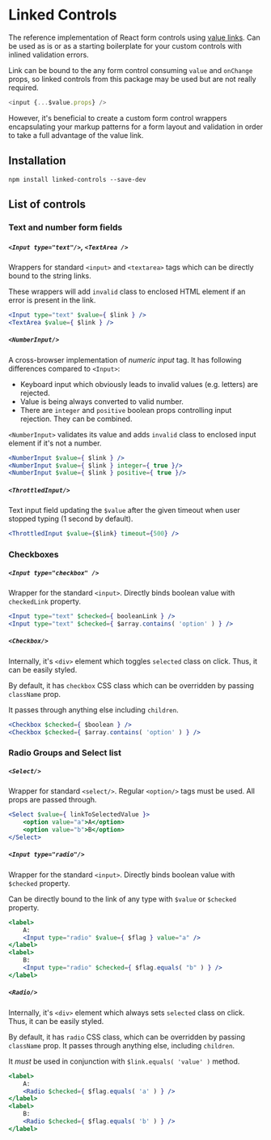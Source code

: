 # Linked Controls

The reference implementation of React form controls using [value links](https://github.com/VoliJS/NestedLink). Can be used as is or as a starting boilerplate for your custom controls with inlined validation errors.

Link can be bound to the any form control consuming `value` and `onChange` props, so linked controls from this package may be used but are not really required.

```javascript
<input {...$value.props} />
```

However, it's beneficial to create a custom form control wrappers encapsulating your markup patterns for a form layout and validation in order to take a full advantage of the value link.

## Installation

    npm install linked-controls --save-dev

## List of controls

### Text and number form fields 

##### `<Input type="text"/>`, `<TextArea />` 

Wrappers for standard `<input>` and `<textarea>` tags which can be directly bound to the string links.

These wrappers will add `invalid` class to enclosed HTML element if an error is present in the link.

```jsx
<Input type="text" $value={ $link } />
<TextArea $value={ $link } />
```

##### `<NumberInput/>`

A cross-browser implementation of *numeric input* tag. It has following differences compared to `<Input>`:

- Keyboard input which obviously leads to invalid values (e.g. letters) are rejected.
- Value is being always converted to valid number.
- There are `integer` and `positive` boolean props controlling input rejection. They can be combined.

`<NumberInput>` validates its value and adds `invalid` class to enclosed input element if it's not a number.

```jsx
<NumberInput $value={ $link } />
<NumberInput $value={ $link } integer={ true }/>
<NumberInput $value={ $link } positive={ true }/>
```

##### `<ThrottledInput/>`

Text input field updating the `$value` after the given timeout when user stopped typing (1 second by default).

```jsx
<ThrottledInput $value={$link} timeout={500} />
```
### Checkboxes

##### `<Input type="checkbox" />`

Wrapper for the standard `<input>`. Directly binds boolean value with `checkedLink` property.

```jsx
<Input type="text" $checked={ booleanLink } />
<Input type="text" $checked={ $array.contains( 'option' ) } />
```

##### `<Checkbox/>`

Internally, it's `<div>` element which toggles `selected` class on click.
Thus, it can be easily styled.

By default, it has `checkbox` CSS class which can be overridden by passing `className` prop.

It passes through anything else including `children`.
 
```jsx
<Checkbox $checked={ $boolean } />
<Checkbox $checked={ $array.contains( 'option' ) } />
```

### Radio Groups and Select list

##### `<Select/>`

Wrapper for standard `<select/>`. Regular `<option/>` tags must be used. All props are passed through.

```jsx
<Select $value={ linkToSelectedValue }>
    <option value="a">A</option>
    <option value="b">B</option>
</Select>
```

##### `<Input type="radio"/>`
      
Wrapper for the standard `<input>`. Directly binds boolean value with `$checked` property.

Can be directly bound to the link of any type with `$value` or `$checked` property.

```jsx
<label>
    A:
    <Input type="radio" $value={ $flag } value="a" />
</label>
<label>
    B:
    <Input type="radio" $checked={ $flag.equals( "b" ) } />
</label>
```

##### `<Radio/>`

Internally, it's `<div>` element which always sets `selected` class on click. Thus,
it can be easily styled. 

By default, it has `radio` CSS class, which can be overridden by passing `className` prop.
It passes through anything else, including `children`.

It *must* be used in conjunction with `$link.equals( 'value' )` method.

```jsx
<label>
    A:
    <Radio $checked={ $flag.equals( 'a' ) } />
</label>
<label>
    B:
    <Radio $checked={ $flag.equals( 'b' ) } />
</label>
```
